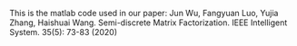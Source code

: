 This is the matlab code used in our paper: Jun Wu, Fangyuan Luo, Yujia Zhang, Haishuai Wang. Semi-discrete Matrix Factorization. IEEE Intelligent System. 35(5): 73-83 (2020)

